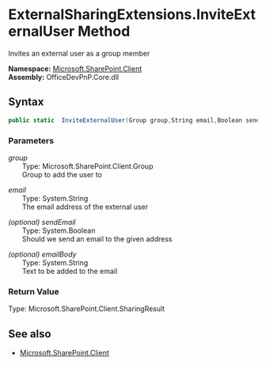 # ExternalSharingExtensions.InviteExternalUser Method  
Invites an external user as a group member  

**Namespace:** [Microsoft.SharePoint.Client](Microsoft.SharePoint.Client.md)  
**Assembly:** OfficeDevPnP.Core.dll  
## Syntax
```C#
public static  InviteExternalUser(Group group,String email,Boolean sendEmail,String emailBody)
```
### Parameters
*group*  
&emsp;&emsp;Type: Microsoft.SharePoint.Client.Group  
&emsp;&emsp;Group to add the user to  
  
*email*  
&emsp;&emsp;Type: System.String  
&emsp;&emsp;The email address of the external user  
  
*(optional) sendEmail*  
&emsp;&emsp;Type: System.Boolean  
&emsp;&emsp;Should we send an email to the given address  
  
*(optional) emailBody*  
&emsp;&emsp;Type: System.String  
&emsp;&emsp;Text to be added to the email  
  
### Return Value
Type: Microsoft.SharePoint.Client.SharingResult  


## See also
- [Microsoft.SharePoint.Client](Microsoft.SharePoint.Client.md)
